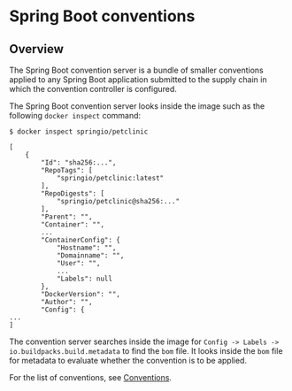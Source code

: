 # Spring Boot conventions

## <a id="overview"></a>Overview

The Spring Boot convention server is a bundle of smaller conventions applied to any Spring Boot application submitted to the supply chain in which the convention controller is configured.

The Spring Boot convention server looks inside the image such as the following `docker inspect` command:

```console
$ docker inspect springio/petclinic
```

```console
[
    {
        "Id": "sha256:...",
        "RepoTags": [
            "springio/petclinic:latest"
        ],
        "RepoDigests": [
            "springio/petclinic@sha256:..."
        ],
        "Parent": "",
        "Container": "",
        ...
        "ContainerConfig": {
            "Hostname": "",
            "Domainname": "",
            "User": "",
            ...
            "Labels": null
        },
        "DockerVersion": "",
        "Author": "",
        "Config": {
...
]
```

The convention server searches inside the image for `Config -> Labels -> io.buildpacks.build.metadata` to find the `bom` file. It looks inside the `bom` file for metadata to evaluate whether the convention is to be applied.

For the list of conventions, see [Conventions](reference/conventions.md).
